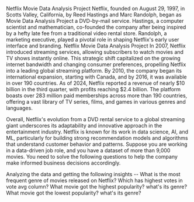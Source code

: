 Netflix Movie Data Analysis Project
Netflix, founded on August 29, 1997, in Scotts Valley, California, by Reed Hastings and Marc Randolph, began as Movie Data Analysis Project
a DVD-by-mail service. Hastings, a computer scientist and mathematician, co-founded the company after being inspired by a hefty late fee from a traditional video rental store. Randolph, a marketing executive, played a pivotal role in shaping Netflix's early user interface and branding.
Netflix Movie Data Analysis Project
In 2007, Netflix introduced streaming services, allowing subscribers to watch movies and TV shows instantly online. This strategic shift capitalized on the growing internet bandwidth and changing consumer preferences, propelling Netflix into a leading global streaming platform. By 2010, the company began its international expansion, starting with Canada, and by 2016, it was available in over 190 countries. 
As of 2024, Netflix reported a revenue of nearly $10 billion in the third quarter, with profits reaching $2.4 billion. 
The platform boasts over 283 million paid memberships across more than 190 countries, offering a vast library of TV series, films, and games in various genres and languages. 

Overall, Netflix's evolution from a DVD rental service to a global streaming giant underscores its adaptability and innovative approach in the entertainment industry.
Netflix is known for its work in data science, AI, and ML, particularly for building strong recommendation models and algorithms that understand customer behavior and patterns. Suppose you are working in a data-driven job role, and you have a dataset of more than 9,000 movies. You need to solve the following questions to help the company make informed business decisions accordingly.

Analyzing the data and getting the following insights --
  What is the most frequent genre of movies released on Netflix?
  Which has highest votes in vote avg column?
  What movie got the highest popularity? what's its genre?
  What movie got the lowest popularity? what's its genre?

